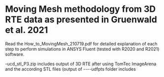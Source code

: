# Moving Mesh methodology from 3D RTE data as presented in Gruenwald et al. 2021

Read the How_to_MovingMesh_210719.pdf for detailed explanation of each step to perform simulations in ANSYS Fluent (tested with R2020 and R2021) software.

-ucd_stl_P3.zip includes output of 3D RTE after using TomTec ImageArena and the according STL files (output of 
----udfpts folder includes
